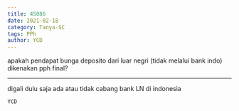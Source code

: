 ```yaml
---
title: 45086
date: 2021-02-18
category: Tanya-SC
tags: PPh
author: YCD
---
```


apakah pendapat bunga deposito dari luar negri (tidak melalui bank indo) dikenakan pph final?

---

digali dulu saja ada atau tidak cabang bank LN di indonesia

`YCD`

